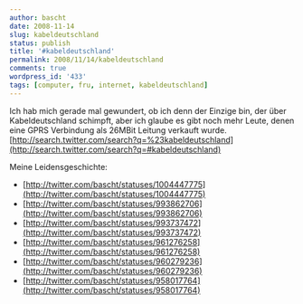 ```yaml
---
author: bascht
date: 2008-11-14
slug: kabeldeutschland
status: publish
title: '#kabeldeutschland'
permalink: 2008/11/14/kabeldeutschland
comments: true
wordpress_id: '433'
tags: [computer, fru, internet, kabeldeutschland]
---
```

Ich hab mich gerade mal gewundert, ob ich denn der Einzige bin, der
über Kabeldeutschland schimpft, aber ich glaube es gibt noch mehr
Leute, denen eine GPRS Verbindung als 26MBit Leitung verkauft
wurde.
[http://search.twitter.com/search?q=%23kabeldeutschland](http://search.twitter.com/search?q=#kabeldeutschland)

Meine Leidensgeschichte:

- [http://twitter.com/bascht/statuses/1004447775](http://twitter.com/bascht/statuses/1004447775)
- [http://twitter.com/bascht/statuses/993862706](http://twitter.com/bascht/statuses/993862706)
- [http://twitter.com/bascht/statuses/993737472](http://twitter.com/bascht/statuses/993737472)
- [http://twitter.com/bascht/statuses/961276258](http://twitter.com/bascht/statuses/961276258)
- [http://twitter.com/bascht/statuses/960279236](http://twitter.com/bascht/statuses/960279236)
- [http://twitter.com/bascht/statuses/958017764](http://twitter.com/bascht/statuses/958017764)
